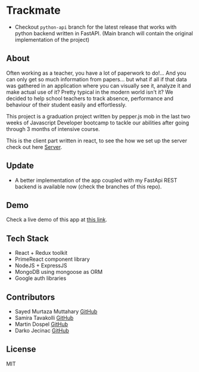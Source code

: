# Trackmate

* Checkout `python-api` branch for the latest release that works with python backend written in FastAPI. (Main branch will contain the original implementation of the project)

## About
Often working as a teacher, you have a lot of paperwork to do!... And you can only get so much information from papers... but what if all if that data was gathered in an application where you can visually see it, analyze it and make actual use of it? Pretty typical in the modern world isn't it? We decided to help school teachers to track absence, performance and behaviour of their student easily and effortlessly.

This project is a graduation project written by pepper.js mob in the last two weeks of </salt> Javascript Developer bootcamp to tackle our abilities after going through 3 months of intensive course.

This is the client part written in react, to see the how we set up the server check out here [Server](https://github.com/martindospel/final-project-server).

## Update
* A better implementation of the app coupled with my FastApi REST backend is available now (check the branches of this repo).

## Demo
Check a live demo of this app at [this link](https://track-mate.netlify.app).

## Tech Stack
* React + Redux toolkit
* PrimeReact component library
* NodeJS + ExpressJS
* MongoDB using mongoose as ORM
* Google auth libraries

## Contributors
* Sayed Murtaza Muttahary [GitHub](https://github.com/sayedmurtaza24)
* Samira Tavakolli [GitHub](https://github.com/samiracode)
* Martin Dospel [GitHub](https://github.com/martindospel)
* Darko Jecinac [GitHub](https://github.com/jecinacDarko)

## License
MIT
